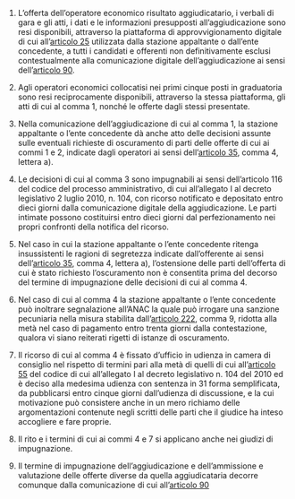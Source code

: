 1. L’offerta dell’operatore economico risultato aggiudicatario, i verbali di gara e gli atti, i  dati e le informazioni presupposti all’aggiudicazione sono resi disponibili, attraverso la piattaforma di approvvigionamento digitale di cui all’[articolo 25](/index.html?article=articolo-25&version=1) utilizzata dalla stazione appaltante o dall’ente concedente, a tutti i candidati e offerenti non definitivamente esclusi contestualmente alla comunicazione digitale dell’aggiudicazione ai sensi dell’[articolo 90](/index.html?article=articolo-90&version=1).

2. Agli operatori economici collocatisi nei primi cinque posti in graduatoria sono resi  reciprocamente disponibili, attraverso la stessa piattaforma, gli atti di cui al comma 1, nonché le offerte dagli stessi presentate.

3. Nella comunicazione dell’aggiudicazione di cui al comma 1, la stazione appaltante o l’ente concedente dà anche atto delle decisioni assunte sulle eventuali richieste di oscuramento di parti delle offerte di cui ai commi 1 e 2, indicate dagli operatori ai sensi dell’[articolo 35](/index.html?article=articolo-35&version=2), comma 4, lettera a).

4. Le decisioni di cui al comma 3 sono impugnabili ai sensi dell’articolo 116 del codice del processo amministrativo, di cui all’allegato I al decreto legislativo 2 luglio 2010, n. 104, con ricorso notificato e depositato entro dieci giorni dalla comunicazione digitale della aggiudicazione. Le parti intimate possono costituirsi entro dieci giorni dal perfezionamento nei propri confronti della notifica del ricorso.

5. Nel caso in cui la stazione appaltante o l’ente concedente ritenga insussistenti le ragioni di segretezza indicate dall’offerente ai sensi dell’[articolo 35](/index.html?article=articolo-35&version=2), comma 4, lettera a), l’ostensione delle parti dell’offerta di cui è stato richiesto l’oscuramento non è consentita prima del decorso del termine di impugnazione delle decisioni di cui al comma 4.

6. Nel caso di cui al comma 4 la stazione appaltante o l’ente concedente può inoltrare segnalazione all’ANAC la quale può irrogare una sanzione pecuniaria nella misura stabilita dall’[articolo 222](/index.html?article=articolo-222&version=2), comma 9, ridotta alla metà nel caso di pagamento entro trenta giorni dalla contestazione, qualora vi siano reiterati rigetti di istanze di oscuramento.

7. Il ricorso di cui al comma 4 è fissato d’ufficio in udienza in camera di consiglio nel rispetto di termini pari alla metà di quelli di cui all’[articolo 55](/index.html?article=articolo-55&version=1) del codice di cui all’allegato I al decreto legislativo n. 104 del 2010 ed è deciso alla medesima udienza con sentenza in 31 forma semplificata, da pubblicarsi entro cinque giorni dall’udienza di discussione, e la cui  motivazione può consistere anche in un mero richiamo delle argomentazioni contenute negli  scritti delle parti che il giudice ha inteso accogliere e fare proprie.

8. Il rito e i termini di cui ai commi 4 e 7 si applicano anche nei giudizi di impugnazione.

9. Il termine di impugnazione dell’aggiudicazione e dell’ammissione e valutazione delle  offerte diverse da quella aggiudicataria decorre comunque dalla comunicazione di cui all’[articolo 90](/index.html?article=articolo-90&version=1)